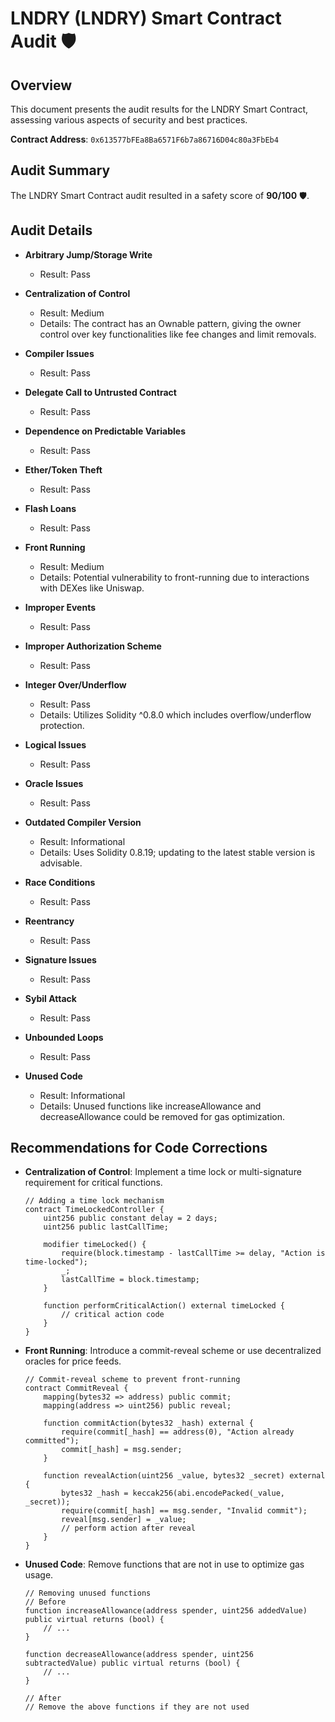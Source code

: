 # LNDRY (LNDRY) Smart Contract Audit 🛡️

## Overview
This document presents the audit results for the LNDRY Smart Contract, assessing various aspects of security and best practices.

**Contract Address**: `0x613577bFEa8Ba6571F6b7a86716D04c80a3FbEb4`

## Audit Summary
The LNDRY Smart Contract audit resulted in a safety score of **90/100** 🛡️.

## Audit Details

- **Arbitrary Jump/Storage Write**
  - Result: Pass

- **Centralization of Control**
  - Result: Medium
  - Details: The contract has an Ownable pattern, giving the owner control over key functionalities like fee changes and limit removals.

- **Compiler Issues**
  - Result: Pass

- **Delegate Call to Untrusted Contract**
  - Result: Pass

- **Dependence on Predictable Variables**
  - Result: Pass

- **Ether/Token Theft**
  - Result: Pass

- **Flash Loans**
  - Result: Pass

- **Front Running**
  - Result: Medium
  - Details: Potential vulnerability to front-running due to interactions with DEXes like Uniswap.

- **Improper Events**
  - Result: Pass

- **Improper Authorization Scheme**
  - Result: Pass

- **Integer Over/Underflow**
  - Result: Pass
  - Details: Utilizes Solidity ^0.8.0 which includes overflow/underflow protection.

- **Logical Issues**
  - Result: Pass

- **Oracle Issues**
  - Result: Pass

- **Outdated Compiler Version**
  - Result: Informational
  - Details: Uses Solidity 0.8.19; updating to the latest stable version is advisable.

- **Race Conditions**
  - Result: Pass

- **Reentrancy**
  - Result: Pass

- **Signature Issues**
  - Result: Pass

- **Sybil Attack**
  - Result: Pass

- **Unbounded Loops**
  - Result: Pass

- **Unused Code**
  - Result: Informational
  - Details: Unused functions like increaseAllowance and decreaseAllowance could be removed for gas optimization.

## Recommendations for Code Corrections

- **Centralization of Control**: 
  Implement a time lock or multi-signature requirement for critical functions.

    ```solidity
    // Adding a time lock mechanism
    contract TimeLockedController {
        uint256 public constant delay = 2 days;
        uint256 public lastCallTime;

        modifier timeLocked() {
            require(block.timestamp - lastCallTime >= delay, "Action is time-locked");
            _;
            lastCallTime = block.timestamp;
        }

        function performCriticalAction() external timeLocked {
            // critical action code
        }
    }
    ```

- **Front Running**: 
  Introduce a commit-reveal scheme or use decentralized oracles for price feeds.

    ```solidity
    // Commit-reveal scheme to prevent front-running
    contract CommitReveal {
        mapping(bytes32 => address) public commit;
        mapping(address => uint256) public reveal;

        function commitAction(bytes32 _hash) external {
            require(commit[_hash] == address(0), "Action already committed");
            commit[_hash] = msg.sender;
        }

        function revealAction(uint256 _value, bytes32 _secret) external {
            bytes32 _hash = keccak256(abi.encodePacked(_value, _secret));
            require(commit[_hash] == msg.sender, "Invalid commit");
            reveal[msg.sender] = _value;
            // perform action after reveal
        }
    }
    ```

- **Unused Code**: 
  Remove functions that are not in use to optimize gas usage.

    ```solidity
    // Removing unused functions
    // Before
    function increaseAllowance(address spender, uint256 addedValue) public virtual returns (bool) {
        // ...
    }

    function decreaseAllowance(address spender, uint256 subtractedValue) public virtual returns (bool) {
        // ...
    }

    // After
    // Remove the above functions if they are not used
    ```


